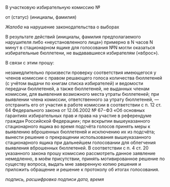 В участковую избирательную комиссию №

от (статус) (инициалы, фамилия)

*Жалоба*
на нарушение законодательства о выборах

В результате действий (инициалы, фамилия предполагаемого нарушителя либо «неустановленного лица») примерно в N часов N минут в стационарном ящике для голосования №N могли оказаться избирательные бюллетени, не выдававшиеся избирателям («вброс»).

В связи с этим прошу:

незамедлительно произвести проверку соответствия имеющегося у членов комиссии с правом решающего голоса количества бюллетеней (с учётом выдачи по книгам списка избирателей) и ведомости передачи бюллетеней, а также бюллетеней, не выданных членам комиссии, для выявления возможного места утраты бюллетеней;
при выявлении члена комиссии, ответственного за утрату бюллетеней, — отстранить его от участия в работе комиссии в соответствии с п. 12 ст. 64 Федерального закона от 12.06.2002 № 67−ФЗ «Об основных гарантиях избирательных прав и права на участие в референдуме граждан Российской Федерации»;
при вскрытии вышеуказанного стационарного ящика во время подсчёта голосов принять меры к выявлению вброшенных бюллетеней и исключению их из подсчёта;
вынести решение о прекращении использования вышеуказанного стационарного ящика при дальнейшем голосовании для облегчения выявления вброшенных бюллетеней.
В соответствии с п. 4 ст. 20 указанного закона прошу комиссию рассмотреть данное заявление немедленно, в моём присутствии, принять мотивированное решение по существу вопроса, выдать мне заверенную копию решения и приложить обращение и решение к протоколу об итогах голосования.

_подпись, расшифровка подписи_
_дата, время_
